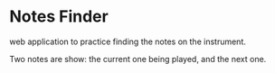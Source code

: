 # Notes Finder

web application to practice finding the notes on the instrument.

Two notes are show: the current one being played, and the next one. 